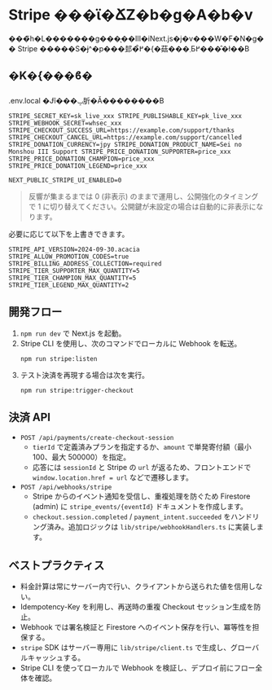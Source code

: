 # Stripe ���ϊ�ՃZ�b�g�A�b�v

���̃h�L�������g�͏��̖��III�iNext.js�j�v���W�F�N�g�� Stripe �����S�ɉ^�p���邽�߂̊�{�菇���܂Ƃ߂����̂ł��B

## �K�{���ϐ�
.env.local �Ɉȉ���ݒ肵�Ă��������B

`
STRIPE_SECRET_KEY=sk_live_xxx
STRIPE_PUBLISHABLE_KEY=pk_live_xxx
STRIPE_WEBHOOK_SECRET=whsec_xxx
STRIPE_CHECKOUT_SUCCESS_URL=https://example.com/support/thanks
STRIPE_CHECKOUT_CANCEL_URL=https://example.com/support/cancelled
STRIPE_DONATION_CURRENCY=jpy
STRIPE_DONATION_PRODUCT_NAME=Sei no Monshou III Support
STRIPE_PRICE_DONATION_SUPPORTER=price_xxx
STRIPE_PRICE_DONATION_CHAMPION=price_xxx
STRIPE_PRICE_DONATION_LEGEND=price_xxx
`

`
NEXT_PUBLIC_STRIPE_UI_ENABLED=0
`

> 反響が集まるまでは 0 (非表示) のままで運用し、公開強化のタイミングで 1 に切り替えてください。公開鍵が未設定の場合は自動的に非表示になります。

必要に応じて以下を上書きできます。

```
STRIPE_API_VERSION=2024-09-30.acacia
STRIPE_ALLOW_PROMOTION_CODES=true
STRIPE_BILLING_ADDRESS_COLLECTION=required
STRIPE_TIER_SUPPORTER_MAX_QUANTITY=5
STRIPE_TIER_CHAMPION_MAX_QUANTITY=5
STRIPE_TIER_LEGEND_MAX_QUANTITY=2
```

## 開発フロー

1. `npm run dev` で Next.js を起動。
2. Stripe CLI を使用し、次のコマンドでローカルに Webhook を転送。
   ```
   npm run stripe:listen
   ```
3. テスト決済を再現する場合は次を実行。
   ```
   npm run stripe:trigger-checkout
   ```

## 決済 API

- `POST /api/payments/create-checkout-session`
  - `tierId` で定義済みプランを指定するか、`amount` で単発寄付額（最小 100、最大 500000）を指定。
  - 応答には `sessionId` と Stripe の `url` が返るため、フロントエンドで `window.location.href = url` などで遷移します。
- `POST /api/webhooks/stripe`
  - Stripe からのイベント通知を受信し、重複処理を防ぐため Firestore (admin) に `stripe_events/{eventId}` ドキュメントを作成します。
  - `checkout.session.completed` / `payment_intent.succeeded` をハンドリング済み。追加ロジックは `lib/stripe/webhookHandlers.ts` に実装します。

## ベストプラクティス

- 料金計算は常にサーバー内で行い、クライアントから送られた値を信用しない。
- Idempotency-Key を利用し、再送時の重複 Checkout セッション生成を防止。
- Webhook では署名検証と Firestore へのイベント保存を行い、冪等性を担保する。
- `stripe` SDK はサーバー専用に `lib/stripe/client.ts` で生成し、グローバルキャッシュする。
- Stripe CLI を使ってローカルで Webhook を検証し、デプロイ前にフロー全体を確認。